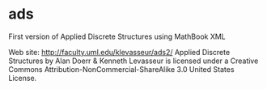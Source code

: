 # ads
First version of Applied Discrete Structures using MathBook XML

Web site:  http://faculty.uml.edu/klevasseur/ads2/
Applied Discrete Structures by Alan Doerr & Kenneth Levasseur is licensed under a Creative Commons Attribution-NonCommercial-ShareAlike 3.0 United States License.
